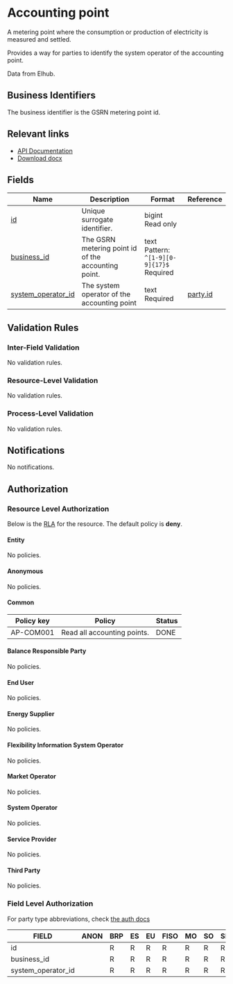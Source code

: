 # Accounting point

A metering point where the consumption or production of electricity is measured
and settled.

Provides a way for parties to identify the system operator of the accounting point.

Data from Elhub.

## Business Identifiers

The business identifier is the GSRN metering point id.

## Relevant links

* [API Documentation](/api/v0/#/operations/list_accounting_point)
* [Download docx](/docs/download/accounting_point.docx)

## Fields

| Name                                                                                       | Description                                         | Format                                            | Reference                     |
|--------------------------------------------------------------------------------------------|-----------------------------------------------------|---------------------------------------------------|-------------------------------|
| <a name="field-id" href="#field-id">id</a>                                                 | Unique surrogate identifier.                        | bigint<br/>Read only                              |                               |
| <a name="field-business_id" href="#field-business_id">business_id</a>                      | The GSRN metering point id of the accounting point. | text<br/>Pattern: `^[1-9][0-9]{17}$`<br/>Required |                               |
| <a name="field-system_operator_id" href="#field-system_operator_id">system_operator_id</a> | The system operator of the accounting point         | text<br/>Required                                 | [party.id](party.md#field-id) |

## Validation Rules

### Inter-Field Validation

No validation rules.

### Resource-Level Validation

No validation rules.

### Process-Level Validation

No validation rules.

## Notifications

No notifications.

## Authorization

### Resource Level Authorization

Below is the [RLA](../auth.md#resource-level-authorization-rla) for the
resource. The default policy is **deny**.

#### Entity

No policies.

#### Anonymous

No policies.

#### Common

| Policy key | Policy                      | Status |
|------------|-----------------------------|--------|
| AP-COM001  | Read all accounting points. | DONE   |

#### Balance Responsible Party

No policies.

#### End User

No policies.

#### Energy Supplier

No policies.

#### Flexibility Information System Operator

No policies.

#### Market Operator

No policies.

#### System Operator

No policies.

#### Service Provider

No policies.

#### Third Party

No policies.

### Field Level Authorization

For party type abbreviations, check [the auth docs](../auth.md#party)

| FIELD              | ANON | BRP | ES | EU | FISO | MO | SO | SP | TP |
|--------------------|------|-----|----|----|------|----|----|----|----|
| id                 |      | R   | R  | R  | R    | R  | R  | R  | R  |
| business_id        |      | R   | R  | R  | R    | R  | R  | R  | R  |
| system_operator_id |      | R   | R  | R  | R    | R  | R  | R  | R  |
